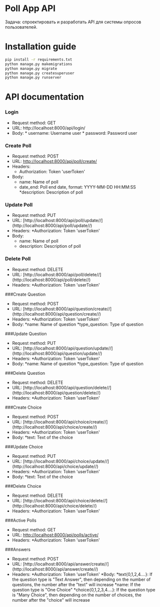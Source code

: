 # Poll App API

Задача: спроектировать и разработать API для системы опросов пользователей.

# Installation guide

```bash
pip install -r requirements.txt
python manage.py makemigrations
python manage.py migrate
python manage.py createsuperuser
python manage.py runserver
```

# API documentation

### Login
* Request method: GET
* URL: http://localhost:8000/api/login/
* Body:
      * username: Username user
      * password: Password user


### Create Poll
* Request method: POST
* URL: [http://localhost:8000/api/poll/create/](http://localhost:8000/api/poll/create/)
* Headers:
	* Authorization: Token 'userToken'
* Body:
	* name: Name of poll
	* date_end: Poll end date, format: YYYY-MM-DD HH:MM:SS
	*description: Description of poll


### Update Poll
* Request method: PUT
* URL: [http://localhost:8000/api/poll/update/<Poll ID>/](http://localhost:8000/api/poll/update/<Poll ID>/)
* Headers:
	*Authorization: Token 'userToken'
* Body:
	* name: Name of poll
	* description: Description of poll
			

### Delete Poll
* Request method: DELETE
* URL: [http://localhost:8000/api/poll/delete/<Poll ID>/](http://localhost:8000/api/poll/delete/<Poll ID>/)
* Headers:
			*Authorization: Token 'userToken'


###Create Question
* Request method: POST
* URL: [http://localhost:8000/api/question/create/<Poll ID>/](http://localhost:8000/api/question/create/<Poll ID>/)
* Headers:
			*Authorization: Token 'userToken'
* Body:
      *name: Name of question
			*type_question: Type of question


###Update Question
* Request method: PUT
* URL: [http://localhost:8000/api/question/update/<Question ID>/](http://localhost:8000/api/question/update/<Question ID>/)
* Headers:
			*Authorization: Token 'userToken'
* Body:
      *name: Name of question
			*type_question: Type of question
			
			
###Delete Question
* Request method: DELETE
* URL: [http://localhost:8000/api/question/delete/<Question ID>/](http://localhost:8000/api/question/delete/<Question ID>/)
* Headers:
			*Authorization: Token 'userToken'


###Create Choice
* Request method: POST
* URL: [http://localhost:8000/api/choice/create/<Question ID>/](http://localhost:8000/api/choice/create/<Question ID>/)
* Headers:
			*Authorization: Token 'userToken'
* Body:
      *text: Text of the choice


###Update Choice
* Request method: PUT
* URL: [http://localhost:8000/api/choice/update/<Choice ID>/](http://localhost:8000/api/choice/update/<Choice ID>/)
* Headers:
			*Authorization: Token 'userToken'
* Body:
      *text: Text of the choice


###Delete Choice
* Request method: DELETE
* URL: [http://localhost:8000/api/choice/delete/<Choice ID>/](http://localhost:8000/api/choice/delete/<Choice ID>/)
* Headers:
			*Authorization: Token 'userToken'


###Active Polls
* Request method: GET
* URL: [http://localhost:8000/api/polls/active/](http://localhost:8000/api/polls/active/)
* Headers:
			*Authorization: Token 'userToken'


###Answers
* Request method: POST
* URL: [http://localhost:8000/api/answer/create/<Poll ID>/](http://localhost:8000/api/answer/create/<Poll ID>/)
* Headers:
			*Authorization: Token 'userToken'
*Body:
			*text{0,1,2,4....}: If the question type is "Text Answer", then depending on the number of questions, the number after the "text" will increase
			*name: If the question type is "One Choice" 
			*choice{0,1,2,3,4....}: If the question type is "Many Choice", then depending on the number of choices, the number after the "choice" will increase
  


  
